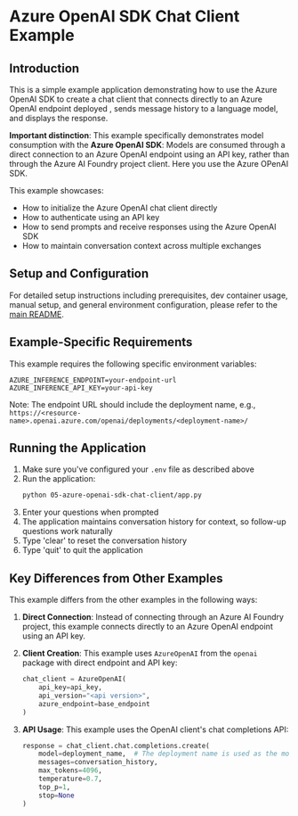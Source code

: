# Azure OpenAI SDK Chat Client Example

## Introduction
This is a simple example application demonstrating how to use the Azure OpenAI SDK to create a chat client that connects directly to an Azure OpenAI endpoint deployed , sends message history to a language model, and displays the response.

**Important distinction**: This example specifically demonstrates model consumption with the **Azure OpenAI SDK**: Models are consumed through a direct connection to an Azure OpenAI endpoint using an API key, rather than through the Azure AI Foundry project client. Here you use the Azure OPenAI SDK.

This example showcases:
- How to initialize the Azure OpenAI chat client directly
- How to authenticate using an API key
- How to send prompts and receive responses using the Azure OpenAI SDK
- How to maintain conversation context across multiple exchanges

## Setup and Configuration
For detailed setup instructions including prerequisites, dev container usage, manual setup, and general environment configuration, please refer to the [main README](../README.md#%EF%B8%8F-setup-guide).

## Example-Specific Requirements
This example requires the following specific environment variables:
```
AZURE_INFERENCE_ENDPOINT=your-endpoint-url
AZURE_INFERENCE_API_KEY=your-api-key
```

Note: The endpoint URL should include the deployment name, e.g., `https://<resource-name>.openai.azure.com/openai/deployments/<deployment-name>/`

## Running the Application
1. Make sure you've configured your `.env` file as described above
2. Run the application:
   ```bash
   python 05-azure-openai-sdk-chat-client/app.py
   ```
3. Enter your questions when prompted
4. The application maintains conversation history for context, so follow-up questions work naturally
5. Type 'clear' to reset the conversation history
6. Type 'quit' to quit the application

## Key Differences from Other Examples
This example differs from the other examples in the following ways:

1. **Direct Connection**: Instead of connecting through an Azure AI Foundry project, this example connects directly to an Azure OpenAI endpoint using an API key.

2. **Client Creation**: This example uses `AzureOpenAI` from the `openai` package with direct endpoint and API key:
   ```python
   chat_client = AzureOpenAI(
       api_key=api_key,
       api_version="<api version>",
       azure_endpoint=base_endpoint
   )
   ```

3. **API Usage**: This example uses the OpenAI client's chat completions API:
   ```python
   response = chat_client.chat.completions.create(
       model=deployment_name,  # The deployment name is used as the model
       messages=conversation_history,
       max_tokens=4096,
       temperature=0.7,
       top_p=1,
       stop=None
   )
   ```
